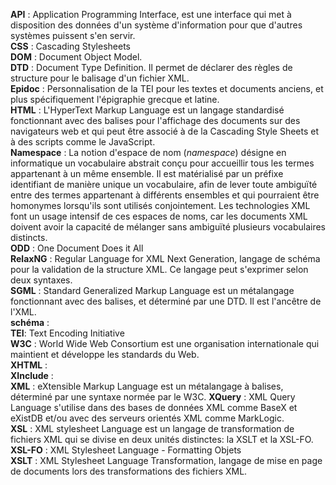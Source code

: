 **API** : Application Programming Interface, est une interface qui met à disposition des données d'un système d'information pour que d'autres systèmes puissent s'en servir.  
**CSS** : Cascading Stylesheets  
**DOM** : Document Object Model.  
**DTD** : Document Type Definition. Il permet de déclarer des règles de structure pour le balisage d'un fichier XML.  
**Epidoc** :  Personnalisation de la TEI pour les textes et documents anciens, et plus spécifiquement l'épigraphie grecque et latine.  
**HTML** : L'HyperText Markup Language est un langage standardisé fonctionnant avec des balises pour l'affichage des documents sur des navigateurs web et qui peut être associé à de la Cascading Style Sheets et à des scripts comme le JavaScript.    
**Namespace** : La notion d'espace de nom (*namespace*) désigne en informatique un vocabulaire abstrait conçu pour accueillir tous les termes appartenant à un même ensemble.  Il est matérialisé par un préfixe identifiant de manière unique un vocabulaire, afin de lever toute ambiguïté entre des termes appartenant à différents ensembles et qui pourraient être homonymes lorsqu'ils sont utilisés conjointement. Les technologies XML font un usage intensif de ces espaces de noms, car les documents XML doivent avoir la capacité de mélanger sans ambiguïté plusieurs vocabulaires distincts.  
**ODD** : One Document Does it All  
**RelaxNG** : Regular Language for XML Next Generation, langage de schéma pour la validation de la structure XML. Ce langage peut s'exprimer selon deux syntaxes.<!--il manque les deux syntaxes non?-->  
**SGML** : Standard Generalized Markup Language est un métalangage fonctionnant avec des balises, et déterminé par une DTD. Il est l'ancêtre de l'XML.  
**schéma** :  
**TEI**: Text Encoding Initiative  
**W3C** : World Wide Web Consortium est une organisation internationale qui maintient et développe les standards du Web.  
**XHTML** :  
**XInclude** :   
**XML** : eXtensible Markup Language est un métalangage à balises, déterminé par une syntaxe normée par le W3C.
**XQuery** : XML Query Language s'utilise dans des bases de données XML comme BaseX et eXistDB et/ou avec des serveurs orientés XML comme MarkLogic.  
**XSL** : XML stylesheet Language est un langage de transformation de fichiers XML qui se divise en deux unités distinctes: la XSLT et la XSL-FO.  
**XSL-FO** : XML Stylesheet Language - Formatting Objets  
**XSLT** : XML Stylesheet Language Transformation, langage de mise en page de documents lors des transformations des fichiers XML.
